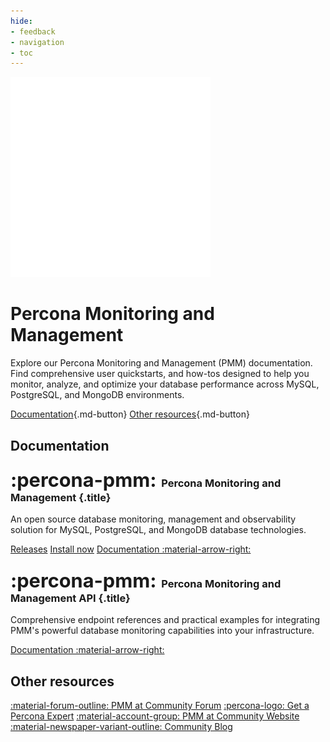 ```yaml
---
hide:
- feedback
- navigation
- toc
---
```


<div class="landing" markdown>
<div class="splash header subpage pmm dark" markdown>

![Percona Monitoring and Management (PMM)](assets/logo-dark-pmm.svg)

# Percona Monitoring and Management

Explore our Percona Monitoring and Management (PMM) documentation. Find comprehensive user quickstarts, and how-tos designed to help you monitor, analyze, and optimize your database performance across MySQL, PostgreSQL, and MongoDB environments.

[Documentation](#documentation){.md-button} [Other resources](#other-resources){.md-button}

</div>
</div>


## Documentation

<div data-grid markdown>
<div data-banner="pmm" markdown>

### <span style="font-size:1.875em;margin-right:0.125em">:percona-pmm:</span> Percona Monitoring and Management {.title}

An open source database monitoring, management and observability solution for MySQL, PostgreSQL, and MongoDB database technologies.

<div class="actions" markdown>

[Releases](https://docs.percona.com/percona-monitoring-and-management/3/release-notes/index.html)
[Install now](https://docs.percona.com/percona-monitoring-and-management/3/quickstart/quickstart.html)
[Documentation :material-arrow-right:](https://docs.percona.com/percona-monitoring-and-management/3/)

</div>
</div>
<div data-banner="pmm" markdown>

### <span style="font-size:1.875em;margin-right:0.125em">:percona-pmm:</span> Percona Monitoring and Management API {.title}

Comprehensive endpoint references and practical examples for integrating PMM's powerful database monitoring capabilities into your infrastructure.

<div class="actions" markdown>

[Documentation :material-arrow-right:](https://percona-pmm.readme.io/v3/reference/introduction)

</div>
</div>
</div>

## Other resources

<div data-resources markdown>

[:material-forum-outline: PMM at Community Forum](https://forums.percona.com/c/percona-monitoring-and-management-pmm/30/none)
[:percona-logo: Get a Percona Expert](https://www.percona.com/services/consulting)
[:material-account-group: PMM at Community Website](https://percona.community/projects/pmm/)
[:material-newspaper-variant-outline: Community Blog](https://www.percona.com/blog/)

</div>
<br>

